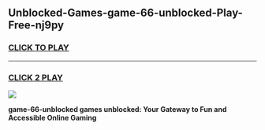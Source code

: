
## Unblocked-Games-game-66-unblocked-Play-Free-nj9py
<h3>
<a href="https://premium76.site?title=game-66-unblocked&ref=18A1">CLICK TO PLAY</a></h3>
<hr>

<h3>
<a href="https://premium76.site?title=game-66-unblocked&ref=18A1">CLICK 2 PLAY</a>
  
</h3>

<a href="https://premium76.site?title=game-66-unblocked&ref=18A1"><img src="https://clearcache.store/games.png"></a>


**game-66-unblocked games unblocked: Your Gateway to Fun and Accessible Online Gaming**
